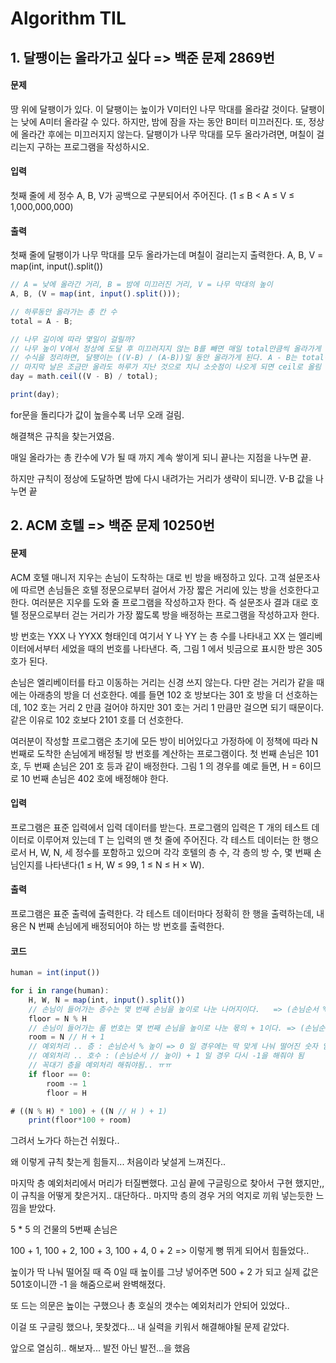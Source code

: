 # Algorithm TIL

## 1. 달팽이는 올라가고 싶다 => 백준 문제 2869번

#### 문제

땅 위에 달팽이가 있다. 이 달팽이는 높이가 V미터인 나무 막대를 올라갈 것이다.
달팽이는 낮에 A미터 올라갈 수 있다. 하지만, 밤에 잠을 자는 동안 B미터 미끄러진다. 또, 정상에 올라간 후에는 미끄러지지 않는다.
달팽이가 나무 막대를 모두 올라가려면, 며칠이 걸리는지 구하는 프로그램을 작성하시오.

#### 입력

첫째 줄에 세 정수 A, B, V가 공백으로 구분되어서 주어진다. (1 ≤ B < A ≤ V ≤ 1,000,000,000)

#### 출력

첫째 줄에 달팽이가 나무 막대를 모두 올라가는데 며칠이 걸리는지 출력한다.
A, B, V = map(int, input().split())

```jsx
// A = 낮에 올라간 거리, B = 밤에 미끄러진 거리, V = 나무 막대의 높이
A, B, (V = map(int, input().split()));

// 하루동안 올라가는 총 칸 수
total = A - B;

// 나무 길이에 따라 몇일이 걸릴까?
// 나무 높이 V에서 정상에 도달 후 미끄러지지 않는 B를 빼면 매일 total만큼씩 올라가게 된다.
// 수식을 정리하면, 달팽이는 ((V-B) / (A-B))일 동안 올라가게 된다. A - B는 total이니깐 total 을 나누면 된다.
// 마지막 날은 조금만 올라도 하루가 지난 것으로 치니 소숫점이 나오게 되면 ceil로 올림 처리해 하루를 더 세준다.
day = math.ceil((V - B) / total);

print(day);
```

for문을 돌리다가 값이 높을수록 너무 오래 걸림.

해결책은 규칙을 찾는거였음.

매일 올라가는 총 칸수에 V가 될 때 까지 계속 쌓이게 되니 끝나는 지점을 나누면 끝.

하지만 규칙이 정상에 도달하면 밤에 다시 내려가는 거리가 생략이 되니깐. V-B 값을 나누면 끝

## 2. ACM 호텔 => 백준 문제 10250번

#### 문제

ACM 호텔 매니저 지우는 손님이 도착하는 대로 빈 방을 배정하고 있다. 고객 설문조사에 따르면 손님들은 호텔 정문으로부터 걸어서 가장 짧은 거리에 있는 방을 선호한다고 한다. 여러분은 지우를 도와 줄 프로그램을 작성하고자 한다. 즉 설문조사 결과 대로 호텔 정문으로부터 걷는 거리가 가장 짧도록 방을 배정하는 프로그램을 작성하고자 한다.

방 번호는 YXX 나 YYXX 형태인데 여기서 Y 나 YY 는 층 수를 나타내고 XX 는 엘리베이터에서부터 세었을 때의 번호를 나타낸다. 즉, 그림 1 에서 빗금으로 표시한 방은 305 호가 된다.

손님은 엘리베이터를 타고 이동하는 거리는 신경 쓰지 않는다. 다만 걷는 거리가 같을 때에는 아래층의 방을 더 선호한다. 예를 들면 102 호 방보다는 301 호 방을 더 선호하는데, 102 호는 거리 2 만큼 걸어야 하지만 301 호는 거리 1 만큼만 걸으면 되기 때문이다. 같은 이유로 102 호보다 2101 호를 더 선호한다.

여러분이 작성할 프로그램은 초기에 모든 방이 비어있다고 가정하에 이 정책에 따라 N 번째로 도착한 손님에게 배정될 방 번호를 계산하는 프로그램이다. 첫 번째 손님은 101 호, 두 번째 손님은 201 호 등과 같이 배정한다. 그림 1 의 경우를 예로 들면, H = 6이므로 10 번째 손님은 402 호에 배정해야 한다.

#### 입력

프로그램은 표준 입력에서 입력 데이터를 받는다. 프로그램의 입력은 T 개의 테스트 데이터로 이루어져 있는데 T 는 입력의 맨 첫 줄에 주어진다. 각 테스트 데이터는 한 행으로서 H, W, N, 세 정수를 포함하고 있으며 각각 호텔의 층 수, 각 층의 방 수, 몇 번째 손님인지를 나타낸다(1 ≤ H, W ≤ 99, 1 ≤ N ≤ H × W).

#### 출력

프로그램은 표준 출력에 출력한다. 각 테스트 데이터마다 정확히 한 행을 출력하는데, 내용은 N 번째 손님에게 배정되어야 하는 방 번호를 출력한다.

#### 코드

```jsx
human = int(input())

for i in range(human):
    H, W, N = map(int, input().split())
    // 손님이 들어가는 층수는 몇 번째 손님을 높이로 나눈 나머지이다.   => (손님순서 % 높이) * 100
    floor = N % H
    // 손님이 들어가는 룸 번호는 몇 번째 손님을 높이로 나눈 몫의 + 1이다. => (손님순서 // 높이 ) + 1
    room = N // H + 1
    // 예외처리 .. 층 : 손님순서 % 높이 => 0 일 경우에는 딱 맞게 나눠 떨어진 숫자 임으로 그냥 높이로 바꿔주고
    // 예외처리 .. 호수 : (손님순서 // 높이) + 1 일 경우 다시 -1을 해줘야 됨
    // 꼭대기 층을 예외처리 해줘야됨.. ㅠㅠ
    if floor == 0:
        room -= 1
        floor = H

# ((N % H) * 100) + ((N // H ) + 1)
    print(floor*100 + room)

```

그려서 노가다 하는건 쉬웠다..

왜 이렇게 규칙 찾는게 힘들지... 처음이라 낯설게 느껴진다..

마지막 층 예외처리에서 머리가 터질뻔했다.
고심 끝에 구글링으로 찾아서 구현 했지만,, 이 규칙을 어떻게 찾은거지.. 대단하다..
마지막 층의 경우 거의 억지로 끼워 넣는듯한 느낌을 받았다.

5 \* 5 의 건물의 5번째 손님은

100 + 1, 100 + 2, 100 + 3, 100 + 4, 0 + 2 => 이렇게 뻥 뛰게 되어서 힘들었다..

높이가 딱 나눠 떨어질 때 즉 0일 때 높이를 그냥 넣어주면 500 + 2 가 되고
실제 값은 501호이니깐 -1 을 해줌으로써 완벽해졌다.

또 드는 의문은 높이는 구했으나 총 호실의 갯수는 예외처리가 안되어 있었다..

이걸 또 구글링 했으나, 못찾겠다... 내 실력을 키워서 해결해야될 문제 같았다.

앞으로 열심히.. 해보자... 발전 아닌 발전...을 했음
